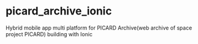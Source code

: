 # picard_archive_ionic

Hybrid mobile app multi platform  for PICARD Archive(web archive of space project PICARD) building with Ionic
